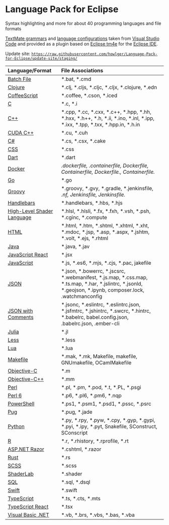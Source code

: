 # Language Pack for Eclipse
Syntax highlighting and more for about 40 programming languages and file formats

[TextMate grammars](https://en.wikipedia.org/wiki/TextMate#Language_Grammars) and
[language configurations](https://code.visualstudio.com/api/language-extensions/language-configuration-guide)
taken from [Visual Studio Code](https://github.com/microsoft/vscode/tree/main/extensions) and
provided as a plugin based on [Eclipse tm4e](https://github.com/eclipse/tm4e)
for the [Eclipse IDE](https://eclipseide.org).

Update site: [`https://raw.githubusercontent.com/howlger/Language-Pack-for-Eclipse/update-site/staging/`](https://raw.githubusercontent.com/howlger/Language-Pack-for-Eclipse/update-site/staging/)

| Language/Format | File Associations |
|:--------------- |:----------------- |
| [Batch File](https://en.wikipedia.org/wiki/Batch%20file) | *.bat, *.cmd |
| [Clojure](https://en.wikipedia.org/wiki/Clojure) | *.clj, *.cljs, *.cljc, *.cljx, *.clojure, *.edn |
| [CoffeeScript](https://en.wikipedia.org/wiki/CoffeeScript) | *.coffee, *.cson, *.iced |
| [C](https://en.wikipedia.org/wiki/C%20%28programming%20language%29) | *.c, *.i |
| [C++](https://en.wikipedia.org/wiki/C++) | *.cpp, *.cc, *.cxx, *.c++, *.hpp, *.hh, *.hxx, *.h++, *.h, *.ii, *.ino, *.inl, *.ipp, *.ixx, *.tpp, *.txx, *.hpp.in, *.h.in |
| [CUDA C++](https://en.wikipedia.org/wiki/CUDA) | *.cu, *.cuh |
| [C#](https://en.wikipedia.org/wiki/C%20Sharp%20%28programming%20language%29) | *.cs, *.csx, *.cake |
| [CSS](https://en.wikipedia.org/wiki/CSS) | *.css |
| [Dart](https://en.wikipedia.org/wiki/Dart%20%28programming%20language%29) | *.dart |
| [Docker](https://en.wikipedia.org/wiki/Docker%20%28software%29) | *.dockerfile, *.containerfile, Dockerfile, Containerfile, Dockerfile.*, Containerfile.* |
| [Go](https://en.wikipedia.org/wiki/Go%20%28programming%20language%29) | *.go |
| [Groovy](https://en.wikipedia.org/wiki/Apache%20Groovy) | *.groovy, *.gvy, *.gradle, *.jenkinsfile, *.nf, Jenkinsfile, Jenkinsfile.* |
| [Handlebars](https://handlebarsjs.com/) | *.handlebars, *.hbs, *.hjs |
| [High-Level Shader Language](https://en.wikipedia.org/wiki/High-Level%20Shader%20Language) | *.hlsl, *.hlsli, *.fx, *.fxh, *.vsh, *.psh, *.cginc, *.compute |
| [HTML](https://en.wikipedia.org/wiki/HTML) | *.html, *.htm, *.shtml, *.xhtml, *.xht, *.mdoc, *.jsp, *.asp, *.aspx, *.jshtm, *.volt, *.ejs, *.rhtml |
| [Java](https://en.wikipedia.org/wiki/Java%20%28programming%20language%29) | *.java, *.jav |
| [JavaScript React](https://en.wikipedia.org/wiki/React%20%28JavaScript%20library%29) | *.jsx |
| [JavaScript](https://en.wikipedia.org/wiki/JavaScript) | *.js, *.es6, *.mjs, *.cjs, *.pac, jakefile |
| [JSON](https://en.wikipedia.org/wiki/JSON) | *.json, *.bowerrc, *.jscsrc, *.webmanifest, *.js.map, *.css.map, *.ts.map, *.har, *.jslintrc, *.jsonld, *.geojson, *.ipynb, composer.lock, .watchmanconfig |
| [JSON with Comments](https://code.visualstudio.com/docs/languages/json#_json-with-comments) | *.jsonc, *.eslintrc, *.eslintrc.json, *.jsfmtrc, *.jshintrc, *.swcrc, *.hintrc, *.babelrc, babel.config.json, .babelrc.json, .ember-cli |
| [Julia](https://en.wikipedia.org/wiki/) | *.jl |
| [Less](https://en.wikipedia.org/wiki/Less%20%28stylesheet%20language%29) | *.less |
| [Lua](https://en.wikipedia.org/wiki/Lua%20%28programming%20language%29) | *.lua |
| [Makefile](https://github.com/emilast/vscode-logfile-highlighter#features) | *.mak, *.mk, Makefile, makefile, GNUmakefile, OCamlMakefile |
| [Objective-C](https://en.wikipedia.org/wiki/Objective-C) | *.m |
| [Objective-C++](https://en.wikipedia.org/wiki/Objective-C#Objective-C++) | *.mm |
| [Perl](https://en.wikipedia.org/wiki/Perl) | *.pl, *.pm, *.pod, *.t, *.PL, *.psgi |
| [Perl 6](https://en.wikipedia.org/wiki/Perl#Raku_%28Perl_6%29) | *.p6, *.pl6, *.pm6, *.nqp |
| [PowerShell](https://en.wikipedia.org/wiki/PowerShell) | *.ps1, *.psm1, *.psd1, *.pssc, *.psrc |
| [Pug](https://pugjs.org/api/getting-started.html) | *.pug, *.jade |
| [Python](https://en.wikipedia.org/wiki/Python%20%28programming%20language%29) | *.py, *.rpy, *.pyw, *.cpy, *.gyp, *.gypi, *.pyi, *.ipy, *.pyt, Snakefile, SConstruct, SConscript |
| [R](https://en.wikipedia.org/wiki/R%20%28programming%20language%29) | *.r, *.rhistory, *.rprofile, *.rt |
| [ASP.NET Razor](https://en.wikipedia.org/wiki/ASP.NET%20Razor) | *.cshtml, *.razor |
| [Rust](https://en.wikipedia.org/wiki/Rust%20%28programming%20language%29) | *.rs |
| [SCSS](https://en.wikipedia.org/wiki/Sass%20%28stylesheet%20language%29) | *.scss |
| [ShaderLab](https://docs.unity3d.com/2019.3/Documentation/Manual/SL-Shader.html) | *.shader |
| [SQL](https://en.wikipedia.org/wiki/SQL) | *.sql, *.dsql |
| [Swift](https://en.wikipedia.org/wiki/Swift%20%28programming%20language%29) | *.swift |
| [TypeScript](https://en.wikipedia.org/wiki/TypeScript) | *.ts, *.cts, *.mts |
| [TypeScript React](https://www.typescriptlang.org/docs/handbook/react.html) | *.tsx |
| [Visual Basic .NET](https://en.wikipedia.org/wiki/Visual%20Basic%20.NET) | *.vb, *.brs, *.vbs, *.bas, *.vba |

